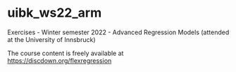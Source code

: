 # uibk_ws22_arm
Exercises - Winter semester 2022 - Advanced Regression Models (attended at the University of Innsbruck) 

The course content is freely available at https://discdown.org/flexregression